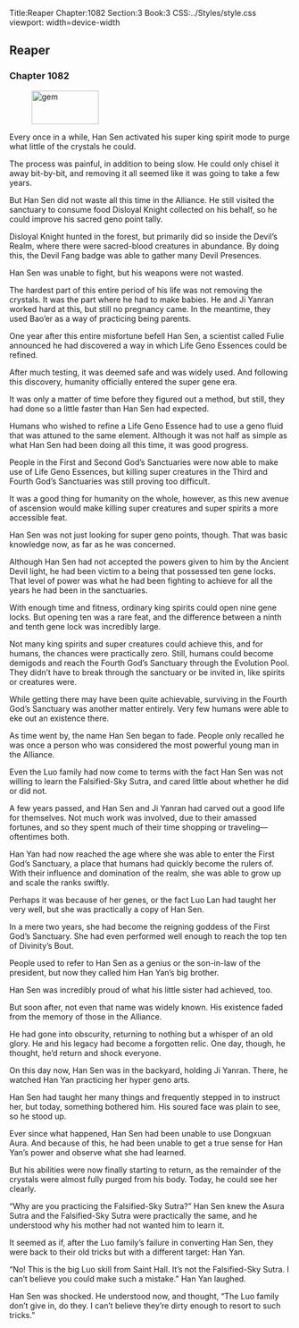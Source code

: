 Title:Reaper 
Chapter:1082 
Section:3 
Book:3 
CSS:../Styles/style.css 
viewport: width=device-width
  
## Reaper
### Chapter 1082
  
<figure>
	<img src="../Images/gem.gif" alt="gem" id="gem" width="120" height="60" />
</figure>
  

  
Every once in a while, Han Sen activated his super king spirit mode to purge what little of the crystals he could.

The process was painful, in addition to being slow. He could only chisel it away bit-by-bit, and removing it all seemed like it was going to take a few years.

But Han Sen did not waste all this time in the Alliance. He still visited the sanctuary to consume food Disloyal Knight collected on his behalf, so he could improve his sacred geno point tally.

Disloyal Knight hunted in the forest, but primarily did so inside the Devil’s Realm, where there were sacred-blood creatures in abundance. By doing this, the Devil Fang badge was able to gather many Devil Presences.

Han Sen was unable to fight, but his weapons were not wasted.

The hardest part of this entire period of his life was not removing the crystals. It was the part where he had to make babies. He and Ji Yanran worked hard at this, but still no pregnancy came. In the meantime, they used Bao’er as a way of practicing being parents.

One year after this entire misfortune befell Han Sen, a scientist called Fulie announced he had discovered a way in which Life Geno Essences could be refined.

After much testing, it was deemed safe and was widely used. And following this discovery, humanity officially entered the super gene era.

It was only a matter of time before they figured out a method, but still, they had done so a little faster than Han Sen had expected.

Humans who wished to refine a Life Geno Essence had to use a geno fluid that was attuned to the same element. Although it was not half as simple as what Han Sen had been doing all this time, it was good progress.

People in the First and Second God’s Sanctuaries were now able to make use of Life Geno Essences, but killing super creatures in the Third and Fourth God’s Sanctuaries was still proving too difficult.

It was a good thing for humanity on the whole, however, as this new avenue of ascension would make killing super creatures and super spirits a more accessible feat.

Han Sen was not just looking for super geno points, though. That was basic knowledge now, as far as he was concerned.

Although Han Sen had not accepted the powers given to him by the Ancient Devil light, he had been victim to a being that possessed ten gene locks. That level of power was what he had been fighting to achieve for all the years he had been in the sanctuaries.

With enough time and fitness, ordinary king spirits could open nine gene locks. But opening ten was a rare feat, and the difference between a ninth and tenth gene lock was incredibly large.

Not many king spirits and super creatures could achieve this, and for humans, the chances were practically zero. Still, humans could become demigods and reach the Fourth God’s Sanctuary through the Evolution Pool. They didn’t have to break through the sanctuary or be invited in, like spirits or creatures were.

While getting there may have been quite achievable, surviving in the Fourth God’s Sanctuary was another matter entirely. Very few humans were able to eke out an existence there.

As time went by, the name Han Sen began to fade. People only recalled he was once a person who was considered the most powerful young man in the Alliance.

Even the Luo family had now come to terms with the fact Han Sen was not willing to learn the Falsified-Sky Sutra, and cared little about whether he did or did not.

A few years passed, and Han Sen and Ji Yanran had carved out a good life for themselves. Not much work was involved, due to their amassed fortunes, and so they spent much of their time shopping or traveling—oftentimes both.

Han Yan had now reached the age where she was able to enter the First God’s Sanctuary, a place that humans had quickly become the rulers of. With their influence and domination of the realm, she was able to grow up and scale the ranks swiftly.

Perhaps it was because of her genes, or the fact Luo Lan had taught her very well, but she was practically a copy of Han Sen.

In a mere two years, she had become the reigning goddess of the First God’s Sanctuary. She had even performed well enough to reach the top ten of Divinity’s Bout.

People used to refer to Han Sen as a genius or the son-in-law of the president, but now they called him Han Yan’s big brother.

Han Sen was incredibly proud of what his little sister had achieved, too.

But soon after, not even that name was widely known. His existence faded from the memory of those in the Alliance.

He had gone into obscurity, returning to nothing but a whisper of an old glory. He and his legacy had become a forgotten relic. One day, though, he thought, he’d return and shock everyone.

On this day now, Han Sen was in the backyard, holding Ji Yanran. There, he watched Han Yan practicing her hyper geno arts.

Han Sen had taught her many things and frequently stepped in to instruct her, but today, something bothered him. His soured face was plain to see, so he stood up.

Ever since what happened, Han Sen had been unable to use Dongxuan Aura. And because of this, he had been unable to get a true sense for Han Yan’s power and observe what she had learned.

But his abilities were now finally starting to return, as the remainder of the crystals were almost fully purged from his body. Today, he could see her clearly.

“Why are you practicing the Falsified-Sky Sutra?” Han Sen knew the Asura Sutra and the Falsified-Sky Sutra were practically the same, and he understood why his mother had not wanted him to learn it.

It seemed as if, after the Luo family’s failure in converting Han Sen, they were back to their old tricks but with a different target: Han Yan.

“No! This is the big Luo skill from Saint Hall. It’s not the Falsified-Sky Sutra. I can’t believe you could make such a mistake.” Han Yan laughed.

Han Sen was shocked. He understood now, and thought, “The Luo family don’t give in, do they. I can’t believe they’re dirty enough to resort to such tricks.”